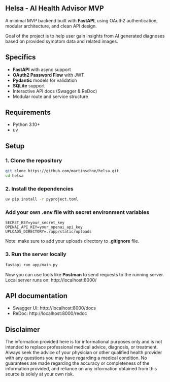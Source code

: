 ## Helsa - AI Health Advisor MVP

A minimal MVP backend built with **FastAPI**, using OAuth2 authentication, 
modular architecture, and clean API design. 

Goal of the project is to help user gain insights from AI generated diagnoses based on provided symptom data and related images.

## Specifics

- **FastAPI** with async support
- **OAuth2 Password Flow** with JWT
- **Pydantic** models for validation
- **SQLite** support
- Interactive API docs (Swagger & ReDoc)
- Modular route and service structure

## Requirements

- Python 3.10+
- uv

## Setup

### 1. Clone the repository

```bash
git clone https://github.com/martinschne/helsa.git
cd helsa
```

### 2. Install the dependencies
```bash
uv pip install -r pyproject.toml
```

### Add your own .env file with secret environment variables
```env
SECRET_KEY=your_secret_key
OPENAI_API_KEY=your_openai_api_key
UPLOADS_DIRECTORY=./app/static/uploads
```
Note: make sure to add your uploads directory to **.gitignore** file.

### 3. Run the server locally
```bash
fastapi run app/main.py
```
Now you can use tools like **Postman** to send requests
to the running server. 
Local server runs on: http://localhost:8000/

## API documentation
- Swagger UI: http://localhost:8000/docs
- ReDoc: http://localhost:8000/redoc

## Disclaimer
The information provided here is for informational purposes only and is not intended to replace professional medical advice, diagnosis, or treatment. Always seek the advice of your physician or other qualified health provider with any questions you may have regarding a medical condition. No guarantees are made regarding the accuracy or completeness of the information provided, and reliance on any information obtained from this source is solely at your own risk.
